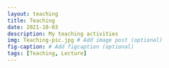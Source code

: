 ```yaml
---
layout: teaching
title: Teaching
date: 2021-10-03
description: My teaching activities
img: Teaching-pic.jpg # Add image post (optional)
fig-caption: # Add figcaption (optional)
tags: [Teaching, Lecture]
---
```

